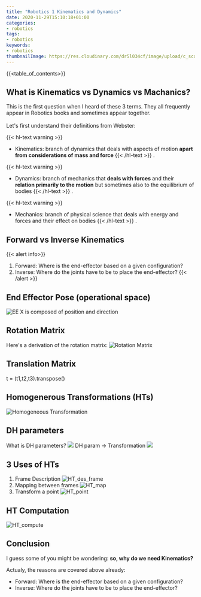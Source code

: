 ```yaml
---
title: "Robotics 1 Kinematics and Dynamics"
date: 2020-11-29T15:10:18+01:00
categories:
- robotics
tags:
- robotics
keywords:
- robotics
thumbnailImage: https://res.cloudinary.com/dr5l034cf/image/upload/c_scale,w_300/v1606676704/Robotics/PUMA_bd0nms.png
---
```


<!--more-->
{{<table_of_contents>}}
## What is Kinematics vs Dynamics vs Machanics?
This is the first question when I heard of these 3 terms. They all frequently appear in Robotics books and sometimes appear together.\
\
 Let's first understand their definitions from Webster:

{{< hl-text warning >}}
- Kinematics: branch of dynamics that deals with aspects of
motion **apart from considerations of mass and force**
{{< /hl-text >}}
.

{{< hl-text warning >}}
- Dynamics: branch of mechanics that **deals with forces** and
their **relation primarily to the motion** but sometimes also
to the equilibrium of bodies
{{< /hl-text >}}
.

{{< hl-text warning >}}
- Mechanics: branch of physical science that deals with
energy and forces and their effect on bodies
{{< /hl-text >}}
.




## Forward vs Inverse Kinematics
{{< alert info>}} 
1. Forward: Where is the end-effector based on a given configuration?
2. Inverse: Where do the joints have to be to place the end-effector? 
{{< /alert >}}


## End Effector Pose (operational space)
![EE](https://res.cloudinary.com/dr5l034cf/image/upload/c_scale,w_104/v1606677467/Robotics/EE_pose_y0hjns.png)
X is composed of position and direction

## Rotation Matrix
Here's a derivation of the rotation matrix:
![Rotation Matrix](https://res.cloudinary.com/dr5l034cf/image/upload/c_scale,w_500/v1606672132/Robotics/rotation_Matrix_oure92.png)

## Translation Matrix
t = (t1,t2,t3).transpose()

## Homogenerous Transformations (HTs)
![Homogeneous Transformation](https://res.cloudinary.com/dr5l034cf/image/upload/c_scale,w_358/v1606673838/Robotics/homogeneous_transformation_junzs4.png)

## DH parameters
What is DH parameters?
![](https://upload.wikimedia.org/wikipedia/commons/thumb/d/d8/DHParameter.png/519px-DHParameter.png)
DH param -> Transformation
![](https://res.cloudinary.com/dr5l034cf/image/upload/v1606688863/Robotics/DH_jo2a8a.jpg)

## 3 Uses of HTs
1. Frame Description
![HT_des_frame](https://res.cloudinary.com/dr5l034cf/image/upload/c_scale,w_500/v1606675298/Robotics/HT_des_frame_io6gse.png)
2. Mapping between frames
![HT_map](https://res.cloudinary.com/dr5l034cf/image/upload/c_scale,w_500/v1606675298/Robotics/HT_map_between_frames_m8g736.png)
3. Transform a point
![HT_point](https://res.cloudinary.com/dr5l034cf/image/upload/c_scale,w_500/v1606675394/Robotics/HT_transform_point_vsp2y2.png)
## HT Computation
![HT_compute](https://res.cloudinary.com/dr5l034cf/image/upload/c_scale,w_358/v1606675522/Robotics/HT_compute_rwamn0.png)

## Conclusion
I guess some of you might be wondering: **so, why do we need Kinematics?**

Actualy, the reasons are covered above already:
- Forward: Where is the end-effector based on a given configuration?
- Inverse: Where do the joints have to be to place the end-effector?


